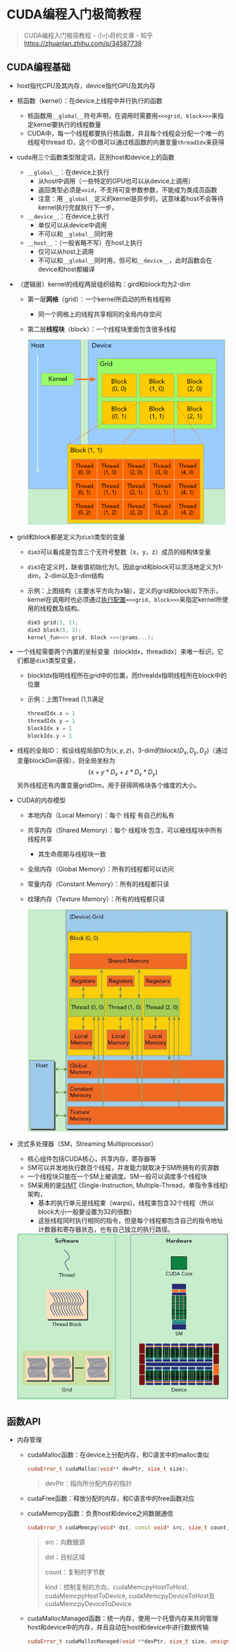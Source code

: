 # CUDA编程入门极简教程

> CUDA编程入门极简教程 - 小小将的文章 - 知乎 https://zhuanlan.zhihu.com/p/34587739

## CUDA编程基础

- host指代CPU及其内存，device指代GPU及其内存

- 核函数（kernel）：在device上线程中并行执行的函数

    - 核函数用`__global__`符号声明，在调用时需要用`<<<grid, block>>>`来指定kernel要执行的线程数量
    - CUDA中，每一个线程都要执行核函数，并且每个线程会分配一个唯一的线程号thread ID，这个ID值可以通过核函数的内置变量`threadIdx`来获得

- cuda用三个函数类型限定词，区别host和device上的函数

    - `__global__`：在device上执行
        - 从host中调用（一些特定的GPU也可以从device上调用）
        - 返回类型必须是`void`，不支持可变参数参数，不能成为类成员函数
        - 注意：用`__global__`定义的kernel是异步的，这意味着host不会等待kernel执行完就执行下一步。
    - `__device__`：在device上执行
        - 单仅可以从device中调用
        - 不可以和`__global__`同时用
    - `__host__`：（一般省略不写）在host上执行
        - 仅可以从host上调用
        - 不可以和`__global__`同时用，但可和`__device__`，此时函数会在device和host都编译

- （逻辑层）kernel的线程两层组织结构：gird和block均为2-dim

    - 第一层**网格**（grid）：一个kernel所启动的所有线程称

        - 同一个网格上的线程共享相同的全局内存空间

    - 第二层**线程块**（block）：一个线程块里面包含很多线程

        <img src="images/v2-aa6aa453ff39aa7078dde59b59b512d8_r.jpg" alt="img" style="zoom:80%;" /> 

- grid和block都是定义为`dim3`类型的变量

    - `dim3`可以看成是包含三个无符号整数（x，y，z）成员的结构体变量

    - `dim3`在定义时，缺省值初始化为1。因此grid和block可以灵活地定义为1-dim，2-dim以及3-dim结构

    - 示例：上图结构（主要水平方向为x轴），定义的grid和block如下所示，kernel在调用时也必须通过[执行配置](https://link.zhihu.com/?target=http%3A//docs.nvidia.com/cuda/cuda-c-programming-guide/index.html%23execution-configuration)`<<<grid, block>>>`来指定kernel所使用的线程数及结构。

        ```c++
        dim3 grid(3, 2);
        dim3 block(5, 3);
        kernel_fun<<< grid, block >>>(prams...);
        ```

- 一个线程需要两个内置的坐标变量（blockIdx，threadIdx）来唯一标识，它们都是`dim3`类型变量，

    - blockIdx指明线程所在grid中的位置，而threaIdx指明线程所在block中的位置

    - 示例：上图Thread (1,1)满足

        ```c++
        threadIdx.x = 1
        threadIdx.y = 1
        blockIdx.x = 1
        blockIdx.y = 1
        ```

- 线程的全局ID： 假设线程局部ID为$(x,y,z)$，3-dim的block$(D_x,D_y,D_z)$​（通过变量blockDim获得），则全局坐标为
    $$
      (x+y*D_x+z*D_x*D_y)
    $$
    另外线程还有内置变量gridDim，用于获得网格块各个维度的大小。

- CUDA的内存模型

    - 本地内存（Local Memory）：每个 线程 有自己的私有

    - 共享内存（Shared Memory）：每个 线程块 包含，可以被线程块中所有线程共享

        - 其生命周期与线程块一致

    - 全局内存（Global Memory）：所有的线程都可以访问

    - 常量内存（Constant Memory）：所有的线程都只读

    - 纹理内存（Texture Memory）：所有的线程都只读

        <img src="images/v2-6456af75530956da6bc5bab7418ff9e5_r.jpg" alt="img" style="zoom:80%;" /> 

- 流式多处理器（SM，Streaming Multiprocessor）

    - 核心组件包括CUDA核心，共享内存，寄存器等
    - SM可以并发地执行数百个线程，并发能力就取决于SM所拥有的资源数
    - 一个线程块只能在一个SM上被调度。SM一般可以调度多个线程块
    - SM采用的是[SIMT](https://link.zhihu.com/?target=http%3A//docs.nvidia.com/cuda/cuda-c-programming-guide/index.html%23simt-architecture) (Single-Instruction, Multiple-Thread，单指令多线程)架构，
        - 基本的执行单元是线程束（warps)，线程束包含32个线程（所以block大小一般要设置为32的倍数）
        - 这些线程同时执行相同的指令，但是每个线程都包含自己的指令地址计数器和寄存器状态，也有自己独立的执行路径。

    <img src="images/v2-dcc0f678850d5bf1683753c34ca4b308_r.jpg" alt="img" style="zoom:80%;" /> 

## 函数API

- 内存管理

    - cudaMalloc函数：在device上分配内存，和C语言中的malloc类似

        ```c++
        cudaError_t cudaMalloc(void** devPtr, size_t size);
        ```

        > devPtr：指向所分配内存的指针

    - cudaFree函数：释放分配的内存，和C语言中的free函数对应

    - cudaMemcpy函数：负责host和device之间数据通信

        ```c++
        cudaError_t cudaMemcpy(void* dst, const void* src, size_t count, cudaMemcpyKind kind)
        ```

        > src：向数据源
        >
        > dst：目标区域
        >
        > count：复制的字节数
        >
        > kind：控制复制的方向，cudaMemcpyHostToHost, cudaMemcpyHostToDevice, cudaMemcpyDeviceToHost及cudaMemcpyDeviceToDevice

    - cudaMallocManaged函数：统一内存，使用一个托管内存来共同管理host和device中的内存，并且自动在host和device中进行数据传输

        ```c++
        cudaError_t cudaMallocManaged(void **devPtr, size_t size, unsigned int flag=0);
        ```

# 